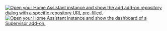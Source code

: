 <a href="https://my.home-assistant.io/redirect/supervisor_add_addon_repository/?repository_url=https%3A%2F%2Fgithub.com%2FKastB%2Faddon-tesla-pv-charging" target="_blank"><img src="https://my.home-assistant.io/badges/supervisor_add_addon_repository.svg" alt="Open your Home Assistant instance and show the add add-on repository dialog with a specific repository URL pre-filled."></a>
<a href="https://my.home-assistant.io/redirect/supervisor_addon/?addon=958e2f13_teslapvcharging" target="_blank"><img src="https://my.home-assistant.io/badges/supervisor_addon.svg" alt="Open your Home Assistant instance and show the dashboard of a Supervisor add-on."></a>
